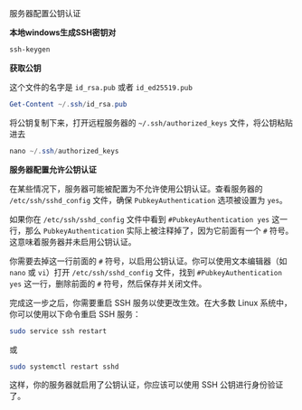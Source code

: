 服务器配置公钥认证

**本地windows生成SSH密钥对**

```powershell
ssh-keygen
```

**获取公钥**

这个文件的名字是 `id_rsa.pub` 或者 `id_ed25519.pub`

```powershell
Get-Content ~/.ssh/id_rsa.pub
```

将公钥复制下来，打开远程服务器的 `~/.ssh/authorized_keys` 文件，将公钥粘贴进去

```powershell
nano ~/.ssh/authorized_keys
```

**服务器配置允许公钥认证**

在某些情况下，服务器可能被配置为不允许使用公钥认证。查看服务器的 `/etc/ssh/sshd_config` 文件，确保 `PubkeyAuthentication` 选项被设置为 `yes`。

如果你在 `/etc/ssh/sshd_config` 文件中看到 `#PubkeyAuthentication yes` 这一行，那么 `PubkeyAuthentication` 实际上被注释掉了，因为它前面有一个 `#` 符号。这意味着服务器并未启用公钥认证。

你需要去掉这一行前面的 `#` 符号，以启用公钥认证。你可以使用文本编辑器（如 `nano` 或 `vi`）打开 `/etc/ssh/sshd_config` 文件，找到 `#PubkeyAuthentication yes` 这一行，删除前面的 `#` 符号，然后保存并关闭文件。

完成这一步之后，你需要重启 SSH 服务以使更改生效。在大多数 Linux 系统中，你可以使用以下命令重启 SSH 服务：

```bash
sudo service ssh restart
```

或

```bash
sudo systemctl restart sshd
```

这样，你的服务器就启用了公钥认证，你应该可以使用 SSH 公钥进行身份验证了。
